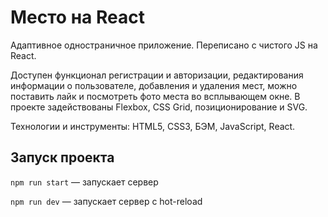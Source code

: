 # Место на React

Адаптивное одностраничное приложение. Переписано с чистого JS на React.

Доступен функционал регистрации и авторизации, редактирования информации о пользователе, добавления и удаления мест, можно поставить лайк и посмотреть фото места во всплывающем окне.
В проекте задействованы Flexbox, CSS Grid, позиционирование и SVG. 

Технологии и инструменты: HTML5, CSS3, БЭМ, JavaScript, React.

## Запуск проекта

`npm run start` — запускает сервер

`npm run dev` — запускает сервер с hot-reload
